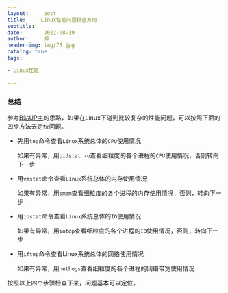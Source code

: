 ```yaml
---
layout:     post   				    
title:     Linux性能问题排查方向			
subtitle:  
date:       2022-08-19				
author:     婷                               
header-img: img/75.jpg 	
catalog: true 						
tags:								

- Linux性能

---
```




### 总结

参考[B站UP主](https://t.bilibili.com/696095511583653945?spm_id_from=333.999.0.0)的思路，如果在Linux下碰到比较复杂的性能问题，可以按照下面的四步方法去定位问题。



- 先用`top`命令查看`Linux`系统总体的`CPU`使用情况

  如果有异常，用`pidstat -u`查看细粒度的各个进程的`CPU`使用情况，否则转向下一步



- 用`vmstat`命令查看`Linux`系统总体的内存使用情况

  如果有异常，用`smem`查看细粒度的各个进程的内存使用情况，否则，转向下一步



- 用`iostat`命令查看`Linux`系统总体的`IO`使用情况

  如果有异常，用`iotop`查看细粒度的各个进程的`IO`使用情况，否则，转向下一步



- 用`iftop`命令查看Linux系统总体的网络使用情况

  如果有异常，用`nethogs`查看细粒度的各个进程的网络带宽使用情况



按照以上四个步骤检查下来，问题基本可以定位。





















